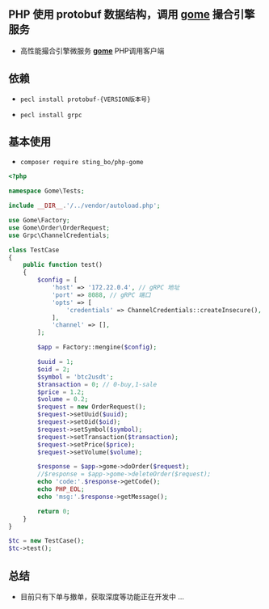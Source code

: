 ## PHP 使用 protobuf 数据结构，调用 **[gome](https://github.com/stingbo/gome)** 撮合引擎服务
- 高性能撮合引擎微服务 **[gome](https://github.com/stingbo/gome)** PHP调用客户端

## 依赖

- `pecl install protobuf-{VERSION版本号}`

- `pecl install grpc`

## 基本使用

- `composer require sting_bo/php-gome`

```php
<?php

namespace Gome\Tests;

include __DIR__.'/../vendor/autoload.php';

use Gome\Factory;
use Gome\Order\OrderRequest;
use Grpc\ChannelCredentials;

class TestCase
{
    public function test()
    {
        $config = [
            'host' => '172.22.0.4', // gRPC 地址
            'port' => 8088, // gRPC 端口
            'opts' => [
                'credentials' => ChannelCredentials::createInsecure(),
            ],
            'channel' => [],
        ];

        $app = Factory::mengine($config);

        $uuid = 1;
        $oid = 2;
        $symbol = 'btc2usdt';
        $transaction = 0; // 0-buy,1-sale
        $price = 1.2;
        $volume = 0.2;
        $request = new OrderRequest();
        $request->setUuid($uuid);
        $request->setOid($oid);
        $request->setSymbol($symbol);
        $request->setTransaction($transaction);
        $request->setPrice($price);
        $request->setVolume($volume);

        $response = $app->gome->doOrder($request);
        //$response = $app->gome->deleteOrder($request);
        echo 'code:'.$response->getCode();
        echo PHP_EOL;
        echo 'msg:'.$response->getMessage();

        return 0;
    }
}

$tc = new TestCase();
$tc->test();
```

## 总结

- 目前只有下单与撤单，获取深度等功能正在开发中 ...